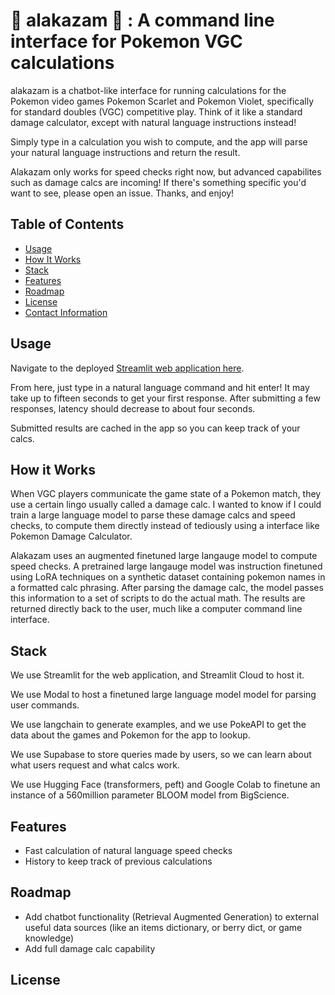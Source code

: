 # :dizzy: alakazam :spoon: : A command line interface for Pokemon VGC calculations

alakazam is a chatbot-like interface for running calculations for the Pokemon video games Pokemon Scarlet and Pokemon Violet, specifically for standard doubles (VGC) competitive play. Think of it like a standard damage calculator, except with natural language instructions instead!

Simply type in a calculation you wish to compute, and the app will parse your natural language instructions and return the result.

Alakazam only works for speed checks right now, but advanced capabilites such as damage calcs are incoming! If there's something specific you'd want to see, please open an issue. Thanks, and enjoy!



## Table of Contents
- [Usage](#usage)
- [How It Works](#how-it-works)
- [Stack](#stack)
- [Features](#features)
- [Roadmap](#roadmap)
- [License](#license)
- [Contact Information](#contact-information)

## Usage

Navigate to the deployed [Streamlit web application here](https://alakazam.streamlit.app/).

From here, just type in a natural language command and hit enter! It may take up to fifteen seconds to get your first response. After submitting a few responses, latency should decrease to about four seconds.

Submitted results are cached in the app so you can keep track of your calcs.

## How it Works
When VGC players communicate the game state of a Pokemon match, they use a certain lingo usually called a damage calc. I wanted to know if I could train a large language model to parse these damage calcs and speed checks, to compute them directly instead of tediously using a interface like Pokemon Damage Calculator.


Alakazam uses an augmented finetuned large langauge model to compute speed checks. A pretrained large langauge model was instruction finetuned using LoRA techniques on a synthetic dataset containing pokemon names in a formatted calc phrasing. After parsing the damage calc, the model passes this information to a set of scripts to do the actual math. The results are returned directly back to the user, much like a computer command line interface.

## Stack

We use Streamlit for the web application, and Streamlit Cloud to host it.

We use Modal to host a finetuned large language model model for parsing user commands.

We use langchain to generate examples, and we use PokeAPI to get the data about the games and Pokemon for the app to lookup.

We use Supabase to store queries made by users, so we can learn about what users request and what calcs work.

We use Hugging Face (transformers, peft) and Google Colab to finetune an instance of a 560million parameter BLOOM model from BigScience.


## Features

- Fast calculation of natural language speed checks
- History to keep track of previous calculations

## Roadmap
- Add chatbot functionality (Retrieval Augmented Generation) to external useful data sources (like an items dictionary, or berry dict, or game knowledge)
- Add full damage calc capability

## License